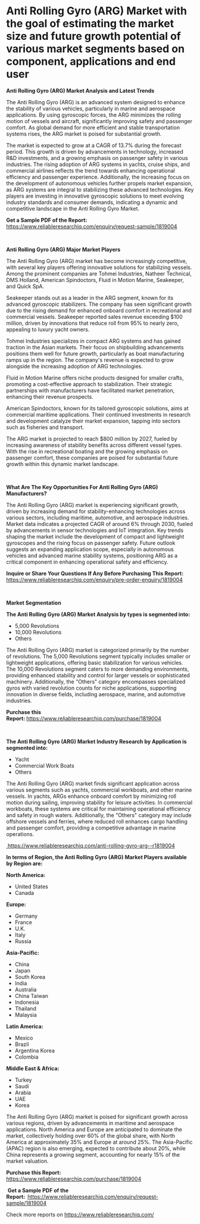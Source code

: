 <p><h1>Anti Rolling Gyro (ARG) Market with the goal of estimating the market size and future growth potential of various market segments based on component, applications and end user</h1></p><p><strong>Anti Rolling Gyro (ARG) Market Analysis and Latest Trends</strong></p>
<p><p>The Anti Rolling Gyro (ARG) is an advanced system designed to enhance the stability of various vehicles, particularly in marine and aerospace applications. By using gyroscopic forces, the ARG minimizes the rolling motion of vessels and aircraft, significantly improving safety and passenger comfort. As global demand for more efficient and stable transportation systems rises, the ARG market is poised for substantial growth.</p><p>The market is expected to grow at a CAGR of 13.7% during the forecast period. This growth is driven by advancements in technology, increased R&D investments, and a growing emphasis on passenger safety in various industries. The rising adoption of ARG systems in yachts, cruise ships, and commercial airlines reflects the trend towards enhancing operational efficiency and passenger experience. Additionally, the increasing focus on the development of autonomous vehicles further propels market expansion, as ARG systems are integral to stabilizing these advanced technologies. Key players are investing in innovative gyroscopic solutions to meet evolving industry standards and consumer demands, indicating a dynamic and competitive landscape in the Anti Rolling Gyro Market.</p></p>
<p><strong>Get a Sample PDF of the Report:&nbsp;</strong> <a href="https://www.reliableresearchiq.com/enquiry/request-sample/1819004?utm_campaign=2276&utm_medium=2&utm_source=Github&utm_content=ia&utm_term=31032025&utm_id=anti-rolling-gyro-arg">https://www.reliableresearchiq.com/enquiry/request-sample/1819004</a></p>
<p>&nbsp;</p>
<p><strong>Anti Rolling Gyro (ARG) Major Market Players</strong></p>
<p><p>The Anti Rolling Gyro (ARG) market has become increasingly competitive, with several key players offering innovative solutions for stabilizing vessels. Among the prominent companies are Tohmei Industries, Natheer Technical, DMS Holland, American Spindoctors, Fluid in Motion Marine, Seakeeper, and Quick SpA.</p><p>Seakeeper stands out as a leader in the ARG segment, known for its advanced gyroscopic stabilizers. The company has seen significant growth due to the rising demand for enhanced onboard comfort in recreational and commercial vessels. Seakeeper reported sales revenue exceeding $100 million, driven by innovations that reduce roll from 95% to nearly zero, appealing to luxury yacht owners.</p><p>Tohmei Industries specializes in compact ARG systems and has gained traction in the Asian markets. Their focus on shipbuilding advancements positions them well for future growth, particularly as boat manufacturing ramps up in the region. The company's revenue is expected to grow alongside the increasing adoption of ARG technologies.</p><p>Fluid in Motion Marine offers niche products designed for smaller crafts, promoting a cost-effective approach to stabilization. Their strategic partnerships with manufacturers have facilitated market penetration, enhancing their revenue prospects.</p><p>American Spindoctors, known for its tailored gyroscopic solutions, aims at commercial maritime applications. Their continued investments in research and development catalyze their market expansion, tapping into sectors such as fisheries and transport.</p><p>The ARG market is projected to reach $800 million by 2027, fueled by increasing awareness of stability benefits across different vessel types. With the rise in recreational boating and the growing emphasis on passenger comfort, these companies are poised for substantial future growth within this dynamic market landscape.</p></p>
<p>&nbsp;</p>
<p><strong>What Are The Key Opportunities For Anti Rolling Gyro (ARG) Manufacturers?</strong></p>
<p><p>The Anti Rolling Gyro (ARG) market is experiencing significant growth, driven by increasing demand for stability-enhancing technologies across various sectors, including maritime, automotive, and aerospace industries. Market data indicates a projected CAGR of around 6% through 2030, fueled by advancements in sensor technologies and IoT integration. Key trends shaping the market include the development of compact and lightweight gyroscopes and the rising focus on passenger safety. Future outlook suggests an expanding application scope, especially in autonomous vehicles and advanced marine stability systems, positioning ARG as a critical component in enhancing operational safety and efficiency.</p></p>
<p><strong>Inquire or Share Your Questions If Any Before Purchasing This Report:</strong> <a href="https://www.reliableresearchiq.com/enquiry/pre-order-enquiry/1819004?utm_campaign=2276&utm_medium=2&utm_source=Github&utm_content=ia&utm_term=31032025&utm_id=anti-rolling-gyro-arg">https://www.reliableresearchiq.com/enquiry/pre-order-enquiry/1819004</a></p>
<p>&nbsp;</p>
<p><strong>Market Segmentation</strong></p>
<p><strong>The Anti Rolling Gyro (ARG) Market Analysis by types is segmented into:</strong></p>
<p><ul><li>5,000 Revolutions</li><li>10,000 Revolutions</li><li>Others</li></ul></p>
<p><p>The Anti Rolling Gyro (ARG) market is categorized primarily by the number of revolutions. The 5,000 Revolutions segment typically includes smaller or lightweight applications, offering basic stabilization for various vehicles. The 10,000 Revolutions segment caters to more demanding environments, providing enhanced stability and control for larger vessels or sophisticated machinery. Additionally, the "Others" category encompasses specialized gyros with varied revolution counts for niche applications, supporting innovation in diverse fields, including aerospace, marine, and automotive industries.</p></p>
<p><strong>Purchase this Report:&nbsp;</strong><a href="https://www.reliableresearchiq.com/purchase/1819004?utm_campaign=2276&utm_medium=2&utm_source=Github&utm_content=ia&utm_term=31032025&utm_id=anti-rolling-gyro-arg">https://www.reliableresearchiq.com/purchase/1819004</a></p>
<p>&nbsp;</p>
<p><strong>The Anti Rolling Gyro (ARG) Market Industry Research by Application is segmented into:</strong></p>
<p><ul><li>Yacht</li><li>Commercial Work Boats</li><li>Others</li></ul></p>
<p><p>The Anti Rolling Gyro (ARG) market finds significant application across various segments such as yachts, commercial workboats, and other marine vessels. In yachts, ARGs enhance onboard comfort by minimizing roll motion during sailing, improving stability for leisure activities. In commercial workboats, these systems are critical for maintaining operational efficiency and safety in rough waters. Additionally, the "Others" category may include offshore vessels and ferries, where reduced roll enhances cargo handling and passenger comfort, providing a competitive advantage in marine operations.</p></p>
<p><a href="https://www.reliableresearchiq.com/anti-rolling-gyro-arg--r1819004?utm_campaign=2276&utm_medium=2&utm_source=Github&utm_content=ia&utm_term=31032025&utm_id=anti-rolling-gyro-arg">&nbsp;https://www.reliableresearchiq.com/anti-rolling-gyro-arg--r1819004</a></p>
<p><strong>In terms of Region, the Anti Rolling Gyro (ARG) Market Players available by Region are:</strong></p>
<p>
    <p> <strong> North America: </strong>
        <ul>
            <li>United States</li>
            <li>Canada</li>
        </ul>
        </p> 
    <p> <strong> Europe: </strong>
        <ul>
            <li>Germany</li>
            <li>France</li>
            <li>U.K.</li>
            <li>Italy</li>
            <li>Russia</li>
        </ul>
        </p> 
    <p> <strong> Asia-Pacific: </strong>
        <ul>
            <li>China</li>
            <li>Japan</li>
            <li>South Korea</li>
            <li>India</li>
            <li>Australia</li>
            <li>China Taiwan</li>
            <li>Indonesia</li>
            <li>Thailand</li>
            <li>Malaysia</li>
        </ul>
        </p> 
    <p> <strong> Latin America: </strong>
        <ul>
            <li>Mexico</li>
            <li>Brazil</li>
            <li>Argentina Korea</li>
            <li>Colombia</li>
        </ul>
        </p> 
    <p> <strong> Middle East & Africa: </strong>
        <ul>
            <li>Turkey</li>
            <li>Saudi</li>
            <li>Arabia</li>
            <li>UAE</li>
            <li>Korea</li>
        </ul>
    </p>
    </p>
<p><p>The Anti Rolling Gyro (ARG) market is poised for significant growth across various regions, driven by advancements in maritime and aerospace applications. North America and Europe are anticipated to dominate the market, collectively holding over 60% of the global share, with North America at approximately 35% and Europe at around 25%. The Asia-Pacific (APAC) region is also emerging, expected to contribute about 20%, while China represents a growing segment, accounting for nearly 15% of the market valuation.</p></p>
<p><strong>Purchase this Report: </strong><a href="https://www.reliableresearchiq.com/purchase/1819004?utm_campaign=2276&utm_medium=2&utm_source=Github&utm_content=ia&utm_term=31032025&utm_id=anti-rolling-gyro-arg">https://www.reliableresearchiq.com/purchase/1819004</a></p>
<p>&nbsp;<strong>Get a Sample PDF of the Report:&nbsp;&nbsp;</strong><a href="https://www.reliableresearchiq.com/enquiry/request-sample/1819004?utm_campaign=2276&utm_medium=2&utm_source=Github&utm_content=ia&utm_term=31032025&utm_id=anti-rolling-gyro-arg">https://www.reliableresearchiq.com/enquiry/request-sample/1819004</a></p>
<p><strong></strong></p>
<p>Check more reports on <a href="https://www.reliableresearchiq.com/?utm_campaign=2276&utm_medium=2&utm_source=Github&utm_content=ia&utm_term=31032025&utm_id=anti-rolling-gyro-arg">https://www.reliableresearchiq.com/</a></p>